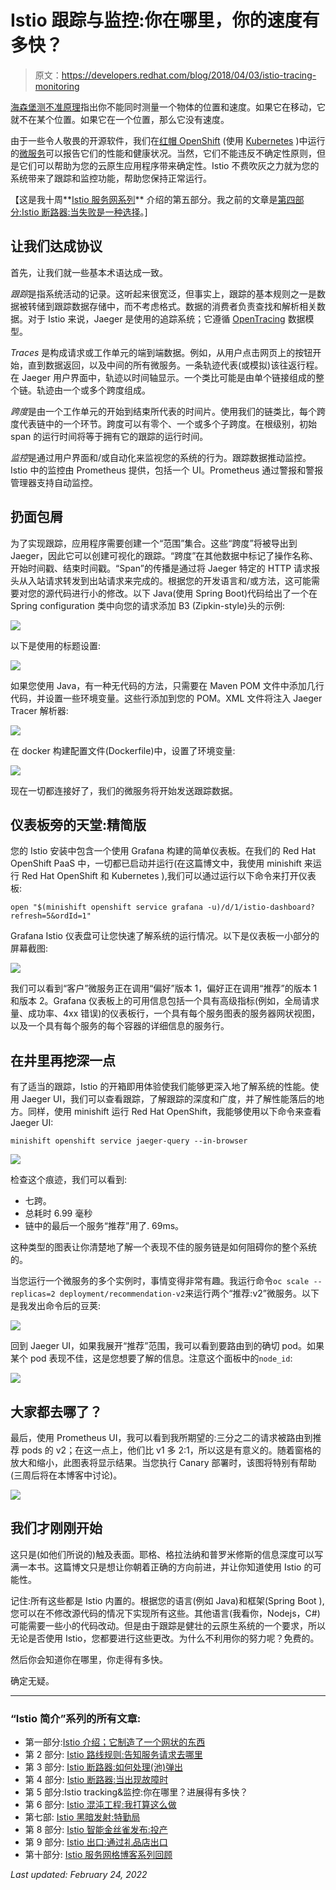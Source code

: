 # Istio 跟踪与监控:你在哪里，你的速度有多快？

> 原文：<https://developers.redhat.com/blog/2018/04/03/istio-tracing-monitoring>

[海森堡测不准原理](https://en.wikipedia.org/wiki/Uncertainty_principle)指出你不能同时测量一个物体的位置和速度。如果它在移动，它就不在某个位置。如果它在一个位置，那么它没有速度。

由于一些令人敬畏的开源软件，我们在[红帽 OpenShift](https://developers.redhat.com/products/openshift/overview/) (使用 [Kubernetes](https://developers.redhat.com/topics/kubernetes/) )中运行的[微服务](https://developers.redhat.com/topics/microservices/)可以报告它们的性能和健康状况。当然，它们不能违反不确定性原则，但是它们可以帮助为您的云原生应用程序带来确定性。Istio 不费吹灰之力就为您的系统带来了跟踪和监控功能，帮助您保持正常运行。

【这是我十周**[Istio 服务网系列](https://developers.redhat.com/topics/service-mesh/)** 介绍的第五部分。我之前的文章是[第四部分:Istio 断路器:当失败是一种选择](https://developers.redhat.com/blog/2018/03/27/istio-circuit-breaker-when-failure-is-an-option/)。]

## 让我们达成协议

首先，让我们就一些基本术语达成一致。

*跟踪*是指系统活动的记录。这听起来很宽泛，但事实上，跟踪的基本规则之一是数据被转储到跟踪数据存储中，而不考虑格式。数据的消费者负责查找和解析相关数据。对于 Istio 来说，Jaeger 是使用的追踪系统；它遵循 [OpenTracing](https://github.com/opentracing/specification/blob/master/specification.md) 数据模型。

*Traces* 是构成请求或工作单元的端到端数据。例如，从用户点击网页上的按钮开始，直到数据返回，以及中间的所有微服务。一条轨迹代表(或模拟)该往返行程。在 Jaeger 用户界面中，轨迹以时间轴显示。一个类比可能是由单个链接组成的整个链。轨迹由一个或多个跨度组成。

*跨度*是由一个工作单元的开始到结束所代表的时间片。使用我们的链类比，每个跨度代表链中的一个环节。跨度可以有零个、一个或多个子跨度。在根级别，初始 span 的运行时间将等于拥有它的跟踪的运行时间。

*监控*是通过用户界面和/或自动化来监视您的系统的行为。跟踪数据推动监控。Istio 中的监控由 Prometheus 提供，包括一个 UI。Prometheus 通过警报和警报管理器支持自动监控。

## 扔面包屑

为了实现跟踪，应用程序需要创建一个“范围”集合。这些“跨度”将被导出到 Jaeger，因此它可以创建可视化的跟踪。“跨度”在其他数据中标记了操作名称、开始时间戳、结束时间戳。“Span”的传播是通过将 Jaeger 特定的 HTTP 请求报头从入站请求转发到出站请求来完成的。根据您的开发语言和/或方法，这可能需要对您的源代码进行小的修改。以下 Java(使用 Spring Boot)代码给出了一个在 Spring configuration 类中向您的请求添加 B3 (Zipkin-style)头的示例:

![](img/65cd1cd47fc94155f779914eb5bf1428.png)

以下是使用的标题设置:

![](img/aba08377419097e605563967945520ea.png)

如果您使用 Java，有一种无代码的方法，只需要在 Maven POM 文件中添加几行代码，并设置一些环境变量。这些行添加到您的 POM。XML 文件将注入 Jaeger Tracer 解析器:

![](img/069debfb3c983159efe3e0638d139940.png)

在 docker 构建配置文件(Dockerfile)中，设置了环境变量:

![](img/afcea4d2024cc4d8ff740835d43d3fda.png)

现在一切都连接好了，我们的微服务将开始发送跟踪数据。

## 仪表板旁的天堂:精简版

您的 Istio 安装中包含一个使用 Grafana 构建的简单仪表板。在我们的 Red Hat OpenShift PaaS 中，一切都已启动并运行(在这篇博文中，我使用 minishift 来运行 Red Hat OpenShift 和 Kubernetes ),我们可以通过运行以下命令来打开仪表板:

`open "$(minishift openshift service grafana -u)/d/1/istio-dashboard?refresh=5&ordId=1"`

Grafana Istio 仪表盘可让您快速了解系统的运行情况。以下是仪表板一小部分的屏幕截图:

![](img/d5080404b7a55163bceb57082982e22e.png)

我们可以看到“客户”微服务正在调用“偏好”版本 1，偏好正在调用“推荐”的版本 1 和版本 2。Grafana 仪表板上的可用信息包括一个具有高级指标(例如，全局请求量、成功率、4xx 错误)的仪表板行，一个具有每个服务图表的服务器网状视图，以及一个具有每个服务的每个容器的详细信息的服务行。

## 在井里再挖深一点

有了适当的跟踪，Istio 的开箱即用体验使我们能够更深入地了解系统的性能。使用 Jaeger UI，我们可以查看跟踪，了解跟踪的深度和广度，并了解性能落后的地方。同样，使用 minishift 运行 Red Hat OpenShift，我能够使用以下命令来查看 Jaeger UI:

`minishift openshift service jaeger-query --in-browser`

![](img/bb3019155825b928d36ad606d1cc84be.png)

检查这个痕迹，我们可以看到:

*   七跨。
*   总耗时 6.99 毫秒
*   链中的最后一个服务“推荐”用了. 69ms。

这种类型的图表让你清楚地了解一个表现不佳的服务链是如何阻碍你的整个系统的。

当您运行一个微服务的多个实例时，事情变得非常有趣。我运行命令`oc scale --replicas=2 deployment/recommendation-v2`来运行两个“推荐:v2”微服务。以下是我发出命令后的豆荚:

![](img/07516f6aa867481cb346bc34875a5dcb.png)

回到 Jaeger UI，如果我展开“推荐”范围，我可以看到要路由到的确切 pod。如果某个 pod 表现不佳，这是您想要了解的信息。注意这个面板中的`node_id`:

![](img/45f522ccafbc302fbbfb5faddf950d42.png)

## 大家都去哪了？

最后，使用 Prometheus UI，我可以看到我所期望的:三分之二的请求被路由到推荐 pods 的 v2；在这一点上，他们比 v1 多 2:1，所以这是有意义的。随着窗格的放大和缩小，此图表将显示结果。当您执行 Canary 部署时，该图将特别有帮助(三周后将在本博客中讨论)。

![](img/ab0bb5e5e9bb0621ef3bb3efbbf60f6b.png)

## 我们才刚刚开始

这只是(如他们所说的)触及表面。耶格、格拉法纳和普罗米修斯的信息深度可以写满一本书。这篇博文只是想让你朝着正确的方向前进，并让你知道使用 Istio 的可能性。

记住:所有这些都是 Istio 内置的。根据您的语言(例如 Java)和框架(Spring Boot ),您可以在不修改源代码的情况下实现所有这些。其他语言(我看你，Nodejs，C#)可能需要一些小的代码改动。但是由于跟踪是健壮的云原生系统的一个要求，所以无论是否使用 Istio，您都要进行这些更改。为什么不利用你的努力呢？免费的。

然后你会知道你在哪里，你走得有多快。

确定无疑。

* * *

### “Istio 简介”系列的所有文章:

*   第一部分:[Istio 介绍；它制造了一个网状的东西](https://developers.redhat.com/topics/service-mesh/)
*   第 2 部分: [Istio 路线规则:告知服务请求去哪里](https://developers.redhat.com/blog/2018/03/13/istio-route-rules-service-requests/)
*   第 3 部分: [Istio 断路器:如何处理(池)弹出](https://developers.redhat.com/blog/2018/03/20/istio-circuit-breaker-pool-ejection/)
*   第 4 部分: [Istio 断路器:当出现故障时](https://developers.redhat.com/blog/2018/03/27/istio-circuit-breaker-when-failure-is-an-option/)
*   第 5 部分:Istio tracking&监控:你在哪里？进展得有多快？
*   第 6 部分: [Istio 混沌工程:我打算这么做](https://developers.redhat.com/blog/2018/04/10/istio-chaos-engineering/)
*   第七部: [Istio 黑暗发射:特勤局](https://developers.redhat.com/blog/2018/04/17/istio-dark-launch-secret-services/)
*   第 8 部分: [Istio 智能金丝雀发布:投产](https://developers.redhat.com/blog/2018/04/24/istio-smart-canary-launch/)
*   第 9 部分: [Istio 出口:通过礼品店出口](https://developers.redhat.com/blog/2018/05/01/istio-egress-exit-through-the-gift-shop/)
*   第十部分: [Istio 服务网格博客系列回顾](https://developers.redhat.com/blog/2018/05/07/istio-service-mesh-blog-series-recap/)

*Last updated: February 24, 2022*